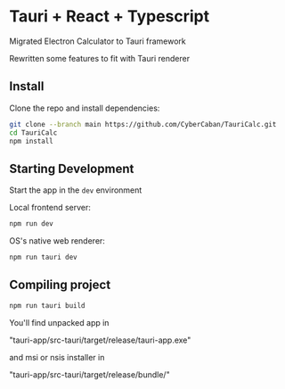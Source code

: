 # Tauri + React + Typescript

Migrated Electron Calculator to Tauri framework

Rewritten some features to fit with Tauri renderer

## Install

Clone the repo and install dependencies:

```bash
git clone --branch main https://github.com/CyberCaban/TauriCalc.git
cd TauriCalc
npm install
```

## Starting Development

Start the app in the `dev` environment

Local frontend server:
```bash
npm run dev
```
OS's native web renderer:

```bash
npm run tauri dev
```

## Compiling project
```bash
npm run tauri build
```

You'll find unpacked app in 

"tauri-app/src-tauri/target/release/tauri-app.exe"

and msi or nsis installer in 

"tauri-app/src-tauri/target/release/bundle/"
